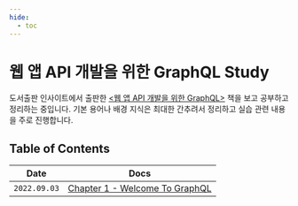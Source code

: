 ```yaml
---
hide:
  - toc
---
```


# 웹 앱 API 개발을 위한 GraphQL Study

도서출판 인사이트에서 출판한 [<웹 앱 API 개발을 위한 GraphQL>](https://blog.insightbook.co.kr/2019/11/07/%E3%80%8A%EC%9B%B9-%EC%95%B1-api-%EA%B0%9C%EB%B0%9C%EC%9D%84-%EC%9C%84%ED%95%9C-graphql%E3%80%8B/) 책을 보고 공부하고 정리하는 중입니다. 기본 용어나 배경 지식은 최대한 간추려서 정리하고 실습 관련 내용을 주로 진행합니다.

## Table of Contents

| Date | Docs |
|---|---|
|`2022.09.03`| [Chapter 1 - Welcome To GraphQL](./chapter1.md) |